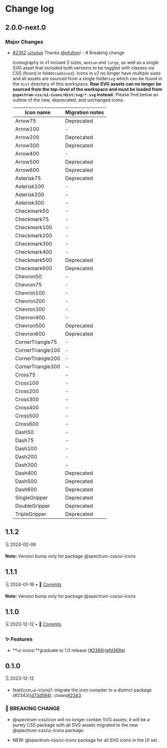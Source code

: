 # Change log

## 2.0.0-next.0

### Major Changes

- [#2352](https://github.com/adobe/spectrum-css/pull/2352) [`a25e0a9`](https://github.com/adobe/spectrum-css/commit/a25e0a99e5a4736ab4e607e00739343101a2633b) Thanks [@pfulton](https://github.com/pfulton)! - # Breaking change

  Iconography in v1 inclued 2 sizes, `medium` and `large`, as well as a single SVG asset that included both versions to be toggled with classes via CSS (found in folder`combined`). Icons in v2 no longer have multiple sizes and all assets are sourced from a single folder`svg` which can be found in the `dist` directory of this workspace. **Raw SVG assets can no longer be sourced from the top-level of the workspace and must be loaded from `@spectrum-css/ui-icons/dist/svg/*.svg` instead.** Please find below an outline of the new, deprecated, and unchanged icons.

  | Icon name         | Migration notes |
  | ----------------- | --------------- |
  | Arrow75           | Deprecated      |
  | Arrow100          | -               |
  | Arrow200          | Deprecated      |
  | Arrow300          | Deprecated      |
  | Arrow400          | -               |
  | Arrow500          | Deprecated      |
  | Arrow600          | Deprecated      |
  | Asterisk75        | Deprecated      |
  | Asterisk100       | -               |
  | Asterisk200       | -               |
  | Asterisk300       | -               |
  | Checkmark50       | -               |
  | Checkmark75       | -               |
  | Checkmark100      | -               |
  | Checkmark200      | -               |
  | Checkmark300      | -               |
  | Checkmark400      | -               |
  | Checkmark500      | Deprecated      |
  | Checkmark600      | Deprecated      |
  | Chevron50         | -               |
  | Chevron75         | -               |
  | Chevron100        | -               |
  | Chevron200        | -               |
  | Chevron300        | -               |
  | Chevron400        | -               |
  | Chevron500        | Deprecated      |
  | Chevron600        | Deprecated      |
  | CornerTriangle75  | -               |
  | CornerTriangle100 | -               |
  | CornerTriangle200 | -               |
  | CornerTriangle300 | -               |
  | Cross75           | -               |
  | Cross100          | -               |
  | Cross200          | -               |
  | Cross300          | -               |
  | Cross400          | -               |
  | Cross500          | -               |
  | Cross600          | -               |
  | Dash50            | -               |
  | Dash75            | -               |
  | Dash100           | -               |
  | Dash200           | -               |
  | Dash300           | -               |
  | Dash400           | Deprecated      |
  | Dash500           | Deprecated      |
  | Dash600           | Deprecated      |
  | SingleGripper     | Deprecated      |
  | DoubleGripper     | Deprecated      |
  | TripleGripper     | Deprecated      |

## 1.1.2

🗓 2024-02-06

**Note:** Version bump only for package @spectrum-css/ui-icons

## 1.1.1

🗓 2024-01-16 • 📝 [Commits](https://github.com/adobe/spectrum-css/compare/@spectrum-css/ui-icons@1.1.0...@spectrum-css/ui-icons@1.1.1)

**Note:** Version bump only for package @spectrum-css/ui-icons

## 1.1.0

🗓 2023-12-12 • 📝 [Commits](https://github.com/adobe/spectrum-css/compare/@spectrum-css/ui-icons@0.1.0...@spectrum-css/ui-icons@1.1.0)

### ✨ Features

- **ui-icons:**graduate to 1.0 release ([#2366](https://github.com/adobe/spectrum-css/issues/2366))([afd369a](https://github.com/adobe/spectrum-css/commit/afd369a))

## 0.1.0

🗓 2023-12-12

- feat(icon,ui-icons)!: migrate the icon compiler to a distinct package (#2343)([d73d594](https://github.com/adobe/spectrum-css/commit/d73d594)), closes[#2343](https://github.com/adobe/spectrum-css/issues/2343)

### 🛑 BREAKING CHANGE

- @spectrum-css/icon will no longer contain SVG assets; it will be a purely CSS package with all SVG assets migrated to the new @spectrum-css/ui-icons package.

- NEW: @spectrum-css/ui-icons package for all SVG icons in the UI set.
